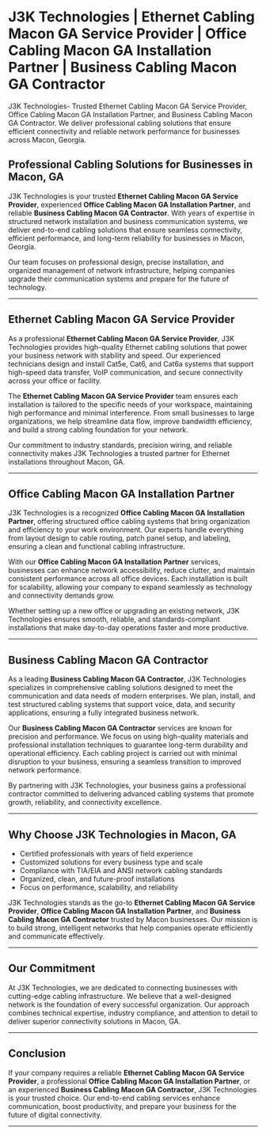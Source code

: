 
# J3K Technologies | Ethernet Cabling Macon GA Service Provider | Office Cabling Macon GA Installation Partner | Business Cabling Macon GA Contractor
J3K Technologies- Trusted Ethernet Cabling Macon GA Service Provider, Office Cabling Macon GA Installation Partner, and Business Cabling Macon GA Contractor. We deliver professional cabling solutions that ensure efficient connectivity and reliable network performance for businesses across Macon, Georgia.


## Professional Cabling Solutions for Businesses in Macon, GA

J3K Technologies is your trusted **Ethernet Cabling Macon GA Service Provider**, experienced **Office Cabling Macon GA Installation Partner**, and reliable **Business Cabling Macon GA Contractor**. With years of expertise in structured network installation and business communication systems, we deliver end-to-end cabling solutions that ensure seamless connectivity, efficient performance, and long-term reliability for businesses in Macon, Georgia.

Our team focuses on professional design, precise installation, and organized management of network infrastructure, helping companies upgrade their communication systems and prepare for the future of technology.

---

## Ethernet Cabling Macon GA Service Provider

As a professional **Ethernet Cabling Macon GA Service Provider**, J3K Technologies provides high-quality Ethernet cabling solutions that power your business network with stability and speed. Our experienced technicians design and install Cat5e, Cat6, and Cat6a systems that support high-speed data transfer, VoIP communication, and secure connectivity across your office or facility.  

The **Ethernet Cabling Macon GA Service Provider** team ensures each installation is tailored to the specific needs of your workspace, maintaining high performance and minimal interference. From small businesses to large organizations, we help streamline data flow, improve bandwidth efficiency, and build a strong cabling foundation for your network.

Our commitment to industry standards, precision wiring, and reliable connectivity makes J3K Technologies a trusted partner for Ethernet installations throughout Macon, GA.

---

## Office Cabling Macon GA Installation Partner

J3K Technologies is a recognized **Office Cabling Macon GA Installation Partner**, offering structured office cabling systems that bring organization and efficiency to your work environment. Our experts handle everything from layout design to cable routing, patch panel setup, and labeling, ensuring a clean and functional cabling infrastructure.  

With our **Office Cabling Macon GA Installation Partner** services, businesses can enhance network accessibility, reduce clutter, and maintain consistent performance across all office devices. Each installation is built for scalability, allowing your company to expand seamlessly as technology and connectivity demands grow.  

Whether setting up a new office or upgrading an existing network, J3K Technologies ensures smooth, reliable, and standards-compliant installations that make day-to-day operations faster and more productive.

---

## Business Cabling Macon GA Contractor

As a leading **Business Cabling Macon GA Contractor**, J3K Technologies specializes in comprehensive cabling solutions designed to meet the communication and data needs of modern enterprises. We plan, install, and test structured cabling systems that support voice, data, and security applications, ensuring a fully integrated business network.  

Our **Business Cabling Macon GA Contractor** services are known for precision and performance. We focus on using high-quality materials and professional installation techniques to guarantee long-term durability and operational efficiency. Each cabling project is carried out with minimal disruption to your business, ensuring a seamless transition to improved network performance.  

By partnering with J3K Technologies, your business gains a professional contractor committed to delivering advanced cabling systems that promote growth, reliability, and connectivity excellence.

---

## Why Choose J3K Technologies in Macon, GA

- Certified professionals with years of field experience  
- Customized solutions for every business type and scale  
- Compliance with TIA/EIA and ANSI network cabling standards  
- Organized, clean, and future-proof installations  
- Focus on performance, scalability, and reliability  

J3K Technologies stands as the go-to **Ethernet Cabling Macon GA Service Provider**, **Office Cabling Macon GA Installation Partner**, and **Business Cabling Macon GA Contractor** trusted by Macon businesses. Our mission is to build strong, intelligent networks that help companies operate efficiently and communicate effectively.

---

## Our Commitment

At J3K Technologies, we are dedicated to connecting businesses with cutting-edge cabling infrastructure. We believe that a well-designed network is the foundation of every successful organization. Our approach combines technical expertise, industry compliance, and attention to detail to deliver superior connectivity solutions in Macon, GA.

---

## Conclusion

If your company requires a reliable **Ethernet Cabling Macon GA Service Provider**, a professional **Office Cabling Macon GA Installation Partner**, or an experienced **Business Cabling Macon GA Contractor**, J3K Technologies is your trusted choice. Our end-to-end cabling services enhance communication, boost productivity, and prepare your business for the future of digital connectivity.

---

